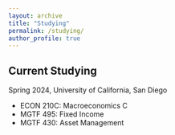 ```yaml
---
layout: archive
title: "Studying"
permalink: /studying/
author_profile: true
---
```

## Current Studying
Spring 2024, University of California, San Diego
+ ECON 210C: Macroeconomics C
+ MGTF 495: Fixed Income
+ MGTF 430: Asset Management